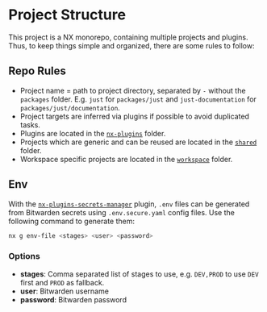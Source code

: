 # Project Structure

This project is a NX monorepo, containing multiple projects and plugins.
Thus, to keep things simple and organized, there are some rules to follow:

## Repo Rules

- Project name = path to project directory, separated by `-` without the `packages` folder.
  E.g. `just` for `packages/just` and `just-documentation` for `packages/just/documentation`.
- Project targets are inferred via plugins if possible to avoid duplicated tasks.
- Plugins are located in the [`nx-plugins`](../packages/nx-plugins) folder.
- Projects which are generic and can be reused are located in the [`shared`](../packages/shared) folder.
- Workspace specific projects are located in the [`workspace`](../packages/workspace) folder.

## Env

With the [`nx-plugins-secrets-manager`](../packages/nx-plugins/secrets-manager) plugin, `.env` files can be generated
from Bitwarden secrets using `.env.secure.yaml` config files.
Use the following command to generate them:

```sh
nx g env-file <stages> <user> <password>
```

### Options

- **stages**: Comma separated list of stages to use, e.g. `DEV,PROD` to use `DEV` first and `PROD` as fallback.
- **user**: Bitwarden username
- **password**: Bitwarden password
